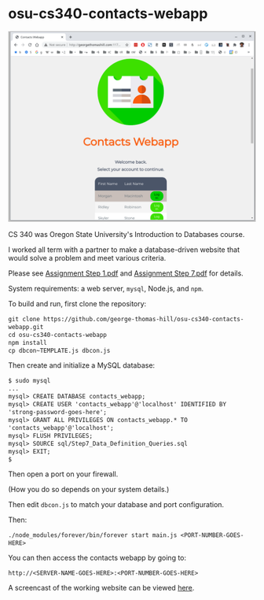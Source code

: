 # osu-cs340-contacts-webapp

[![A screenshot of this program.](https://raw.githubusercontent.com/george-thomas-hill/osu-cs340-contacts-webapp/main/cs340-contacts-webapp-screenshot.png "Click to see screencast.")](http://georgethomashill.com/gh/osu/cs340/cs340-contacts-webapp-screencast.mp4)

CS 340 was Oregon State University's Introduction to Databases course.

I worked all term with a partner to make a database-driven website that would solve a problem and meet various criteria.

Please see [Assignment Step 1.pdf](https://github.com/george-thomas-hill/osu-cs340-contacts-webapp/blob/main/Assignment%20Step%201.pdf) and [Assignment Step 7.pdf](https://github.com/george-thomas-hill/osu-cs340-contacts-webapp/blob/main/Assignment%20Step%207.pdf) for details.

System requirements: a web server, `mysql`, Node.js, and `npm`.

To build and run, first clone the repository:

```
git clone https://github.com/george-thomas-hill/osu-cs340-contacts-webapp.git
cd osu-cs340-contacts-webapp
npm install
cp dbcon~TEMPLATE.js dbcon.js
```

Then create and initialize a MySQL database:

```
$ sudo mysql
...
mysql> CREATE DATABASE contacts_webapp;
mysql> CREATE USER 'contacts_webapp'@'localhost' IDENTIFIED BY 'strong-password-goes-here';
mysql> GRANT ALL PRIVILEGES ON contacts_webapp.* TO 'contacts_webapp'@'localhost';
mysql> FLUSH PRIVILEGES;
mysql> SOURCE sql/Step7_Data_Definition_Queries.sql
mysql> EXIT;
$
```

Then open a port on your firewall.

(How you do so depends on your system details.)

Then edit `dbcon.js` to match your database and port configuration.

Then:

```
./node_modules/forever/bin/forever start main.js <PORT-NUMBER-GOES-HERE>
```

You can then access the contacts webapp by going to:

```
http://<SERVER-NAME-GOES-HERE>:<PORT-NUMBER-GOES-HERE>
```

A screencast of the working website can be viewed [here](http://georgethomashill.com/gh/osu/cs340/cs340-contacts-webapp-screencast.mp4).
